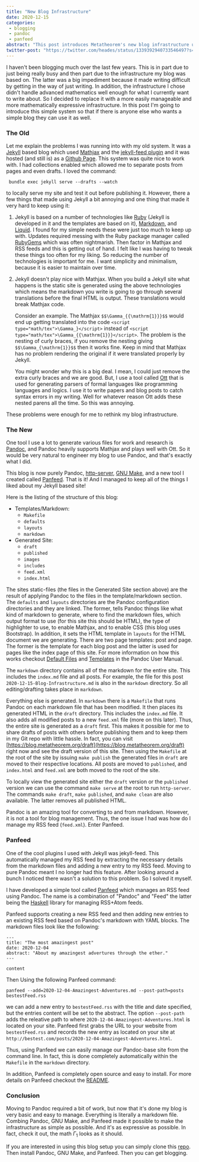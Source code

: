 ```yaml
---
title: "New Blog Infrastructure"
date: 2020-12-15
categories:
 - blogging
 - pandoc
 - panfeed
abstract: "This post introduces Metatheorem's new blog infrastructure using Pandoc, GNU Make, and a new tool called Panfeed."
twitter-post: "https://twitter.com/heades/status/1339392940733546497?s=20"
---
```


I haven't been blogging much over the last few years.  This is in part
due to just being really busy and then part due to the infrastructure my
blog was based on.  The latter was a big impediment because it made
writing difficult by getting in the way of just writing.  In addition,
the infrastructure I chose didn't handle advanced mathematics well
enough for what I currently want to write about.  So I decided to
replace it with a more easily manageable and more mathematically
expressive infrastructure.  In this post I'm going to introduce this
simple system so that if there is anyone else who wants a simple blog
they can use it as well.

### The Old

Let me explain the problems I was running into with my old system.  It
was a [Jekyll](https://jekyllrb.com/) based blog which used
[Mathjax](https://www.mathjax.org/) and the [jekyll-feed
plugin](https://github.com/jekyll/jekyll-feed) and it was hosted (and
still is) as a [Github Page](https://pages.github.com/).  This system
was quite nice to work with.  I had collections enabled which allowed
me to separate posts from pages and even drafts.  I loved the command:

```
 bundle exec jekyll serve --drafts --watch
```

to locally serve my site and test it out before publishing it.
However, there a few things that made using Jekyll a bit annoying and
one thing that made it very hard to keep using it:

1. Jekyll is based on a number of technologies like
   [Ruby](https://www.ruby-lang.org/en/) (Jekyll is developed in it
   and the templates are based on it),
   [Markdown](https://jekyllrb.com/docs/configuration/markdown/), and
   [Liquid](https://github.com/Shopify/liquid).  I found for my simple
   needs these were just too much to keep up with. Updates required
   messing with the Ruby package manager called
   [RubyGems](https://rubygems.org/) which was often nightmarish.
   Then factor in Mathjax and RSS feeds and this is getting out of
   hand.  I felt like I was having to tweak these things too often for
   my liking.  So reducing the number of technologies is important for
   me.  I want simplicity and minimalism, because it is easier to
   maintain over time.

2. Jekyll doesn't play nice with Mathjax.  When you build a Jekyll
   site what happens is the static site is generated using the above
   technologies which means the markdown you write is going to go
   through several translations before the final HTML is output.
   These translations would break Mathjax code.

   Consider an example.  The Mathjax `$$\Gamma_{{\mathrm{1}}}$$` would
   end up getting translated into the code `<script
   type="math/tex">\Gamma_}</script>` instead of `<script
   type="math/tex">\Gamma_{{\mathrm{1}}}</script>`.  The problem is
   the nesting of curly braces, if you remove the nesting giving
   `$$\Gamma_{\mathrm{1}}$$` then it works fine.  Keep in mind
   that Mathjax has no problem rendering the original if it were
   translated properly by Jekyll.

   You might wonder why this is a big deal.  I mean, I could just
   remove the extra curly braces and we are good.  But, I use a tool
   called [Ott](https://github.com/heades/ott) that is used for
   generating parsers of formal languages like programming languages
   and logics.  I use it to write papers and blog posts to catch
   syntax errors in my writing.  Well for whatever reason Ott adds
   these nested parens all the time.  So this was annoying.

These problems were enough for me to rethink my blog infrastructure.

### The New

One tool I use a lot to generate various files for work and research
is [Pandoc](https://pandoc.org/), and Pandoc heavily supports Mathjax
and plays well with Ott.  So it would be very natural to engineer my
blog to use Pandoc, and that's exactly what I did.

This blog is now purely Pandoc,
[http-server](https://github.com/http-party/http-server), [GNU
Make](https://www.gnu.org/software/make/), and a new tool I created
called [Panfeed](https://github.com/heades/panfeed).  That is it!  And
I managed to keep all of the things I liked about my Jekyll based
site!

Here is the listing of the structure of this blog:

- Templates/Markdown:
  - `Makefile`
  - `defaults`
  - `layouts`  
  - `markdown`  
- Generated Site:
  - `draft`  
  - `published`
  - `images`
  - `includes`
  - `feed.xml`
  - `index.html`

The sites static-files (the files in the Generated Site section above)
are the result of applying Pandoc to the files in the
template/markdown section.  The `defaults` and `layouts` directories
are the Pandoc configuration directories and they are linked.  The
former, tells Pandoc things like what kind of markdown to generate,
where to find the markdown files, which output format to use (for this
site this should be HTML), the type of highlighter to use, to enable
Mathjax, and to enable CSS (this blog uses Bootstrap).  In addition,
it sets the HTML template in `layouts` for the HTML document we are
generating.  There are two page templates: post and page.  The former
is the template for each blog post and the latter is used for pages
like the index page of this site.  For more information on how this
works checkout [Default
Files](https://pandoc.org/MANUAL.html#default-files) and
[Templates](https://pandoc.org/MANUAL.html#templates) in the Pandoc
User Manual.

The `markdown` directory contains all of the markdown for the entire
site. This includes the `index.md` file and all posts.  For example,
the file for this post `2020-12-15-Blog-Infrastructure.md` is also in
the `markdown` directory.  So all editing/drafting takes place in
`markdown`.

Everything else is generated.  In `markdown` there is a `Makefile`
that runs Pandoc on each markdown file that has been modified.  It
then places its generated HTML in the `draft` directory.  This
includes the `index.md` file.  It also adds all modified posts to a
new `feed.xml` file (more on this later).  Thus, the entire site is
generated as a `draft` first.  This makes it possible for me to share
drafts of posts with others before publishing them and to keep them in
my Git repo with little hassle.  In fact, you can visit
[https://blog.metatheorem.org/draft](https://blog.metatheorem.org/draft)
right now and see the draft version of this site.  Then using the
`Makefile` at the root of the site by issuing `make publish` the
generated files in `draft` are moved to their respective locations.
All posts are moved to `published`, and `index.html` and `feed.xml`
are both moved to the root of the site.

To locally view the generated site either the `draft` version or the
`published` version we can use the command `make serve` at the root to
run `http-server`.  The commands `make draft`, `make published`, and
`make clean` are also available. The latter removes all published
HTML.

Pandoc is an amazing tool for converting to and from markdown.
However, it is not a tool for blog management.  Thus, the one issue I
had was how do I manage my RSS feed (`feed.xml`).  Enter Panfeed.

### Panfeed

One of the cool plugins I used with Jekyll was jekyll-feed.  This
automatically managed my RSS feed by extracting the necessary details
from the markdown files and adding a new entry to my RSS feed.
Moving to pure Pandoc meant I no longer had this feature.  After
looking around a bunch I noticed there wasn't a solution to this
problem.  So I solved it myself.

I have developed a simple tool called
[Panfeed](https://github.com/heades/panfeed) which manages an RSS feed
using Pandoc.  The name is a combination of "Pandoc" and "Feed" the
latter being the [Haskell]() library for managing RSS+Atom feeds.

Panfeed supports creating a new RSS feed and then adding new entries
to an existing RSS feed based on Pandoc's markdown with YAML blocks.
The markdown files look like the following:

```
---
title: "The most amazingest post"
date: 2020-12-04
abstract: "About my amazingest advertures through the ether."
---

content
```

Then Using the following Panfeed command:

```
panfeed --add=2020-12-04-Amazingest-Adventures.md --post-path=posts bestestFeed.rss
```

we can add a new entry to `bestestFeed.rss` with the title and date
specified, but the entries content will be set to the abstract. The
option `--post-path` adds the releative path to where
`2020-12-04-Amazingest-Adventures.html` is located on your site.
Panfeed first grabs the URL to your website from `bestestFeed.rss` and
records the new entry as located on your site at
`http://bestest.com/posts/2020-12-04-Amazingest-Adventures.html`.

Thus, using Panfeed we can easily manage our Pandoc-base site from the
command line.  In fact, this is done completely automatically within
the `Makefile` in the `markdown` directory.

In addition, Panfeed is completely open source and easy to install.
For more details on Panfeed checkout the
[README](https://github.com/heades/panfeed/blob/main/README.md).

### Conclusion

Moving to Pandoc required a bit of work, but now that it's done my
blog is very basic and easy to manage.  Everything is literally a
markdown file.  Combing Pandoc, GNU Make, and Panfeed made it possible
to make the infrastructure as simple as possible.  And it's as
expressive as possible. In fact, check it out, the math
$\Gamma_{{\mathrm{1}}}$ looks as it should.

If you are interested in using this blog setup you can simply clone
this [repo](https://github.com/heades/example-blog). Then install
Pandoc, GNU Make, and Panfeed.  Then you can get blogging.